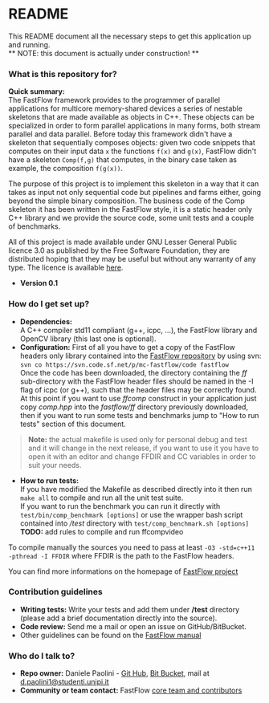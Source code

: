 # README #

This README document all the necessary steps to get this application up and running.      
** NOTE: this document is actually under construction! **

### What is this repository for? ###

**Quick summary:**    
The FastFlow framework provides to the programmer of parallel applications for multicore memory-shared devices a series of nestable skeletons that are made available as objects in C++. These objects
can be specialized in order to form parallel applications in many forms, both stream parallel and data parallel. Before today this framework didn't have a skeleton that sequentially composes objects:
given two code snippets that computes on their input data ```x``` the functions ```f(x)``` and ```g(x)```, FastFlow didn't have a skeleton ```Comp(f,g)``` that computes, in the binary case taken as
example, the composition ```f(g(x))```.

The purpose of this project is to implement this skeleton in a way that it can takes as input not only sequential code but pipelines and farms either, going beyond the simple binary composition. The
business code of the Comp skeleton it has been written in the FastFlow style, it is a static header only C++ library and we provide the source code, some unit tests and a couple of benchmarks.

All of this project is made available under GNU Lesser General Public licence 3.0 as published by the Free Software Foundation, they are distributed hoping that they may be useful but without any 
warranty of any type. The licence is available [here](https://www.gnu.org/licenses/lgpl.html).

* **Version 0.1**

### How do I get set up? ###

* **Dependencies:**    
A C++ compiler std11 compliant (g++, icpc, ...), the FastFlow library and OpenCV library (this last one is optional).
* **Configuration:**
First of all you have to get a copy of the FastFlow headers only library contained into the [FastFlow repository](http://sourceforge.net/projects/mc-fastflow/) by using svn:    
``` svn co https://svn.code.sf.net/p/mc-fastflow/code fastflow ```     
Once the code has been downloaded, the directory containing the _ff_ sub-directory with the FastFlow header files should be named in the -I flag of icpc (or g++), such that
the header files may be correctly found.     
At this point if you want to use _ffcomp_ construct in your application just copy _comp.hpp_ into the _fastflow/ff_ directory previously downloaded, then if you
want to run some tests and benchmarks jump to "How to run tests" section of this document.   
> **Note:** the actual makefile is used only for personal debug and test and it will change in the next release, if you want to use it you have to open it with an editor and
change FFDIR and CC variables in order to suit your needs.
* **How to run tests:**     
If you have modified the Makefile as described directly into it then run ```make all``` to compile and run all the unit test suite.     
If you want to run the benchmark you can run it directly with ```test/bin/comp_benchmark [options]``` or use the wrapper bash script contained into _/test_ directory with
```test/comp_benchmark.sh [options]```      
**TODO:** add rules to compile and run ffcompvideo    
     
To compile manually the sources you need to pass at least ```-O3 -std=c++11 -pthread -I FFDIR``` where FFDIR is the path to the FastFlow headers.     
     
You can find more informations on the homepage of [FastFlow project](http://calvados.di.unipi.it)

### Contribution guidelines ###

* **Writing tests:** Write your tests and add them under __/test__ directory (please add a brief documentation directly into the source).
* **Code review:** Send me a mail or open an issue on GitHub/BitBucket.
* Other guidelines can be found on the [FastFlow manual](http://calvados.di.unipi.it/dokuwiki/doku.php/ffnamespace:refman)

### Who do I talk to? ###

* **Repo owner:** Daniele Paolini - [Git Hub](https://github.com/danfloyd111), [Bit Bucket](https://bitbucket.org/danpaol), mail at d.paolini1@studenti.unipi.it
* **Community or team contact:** FastFlow [core team and contributors](http://calvados.di.unipi.it/dokuwiki/doku.php/ffnamespace:people)
